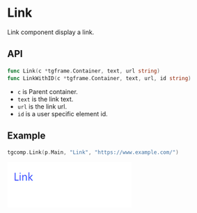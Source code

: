 # Link

Link component display a link.

## API

```go
func Link(c *tgframe.Container, text, url string)
func LinkWithID(c *tgframe.Container, text, url, id string)
```

* `c` is Parent container.
* `text` is the link text.
* `url` is the link url.
* `id` is a user specific element id.

## Example

```go
tgcomp.Link(p.Main, "Link", "https://www.example.com/")
```

![link component](link.png)
